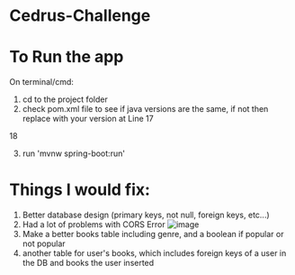 # Cedrus-Challenge

# To Run the app

On terminal/cmd:

1) cd to the project folder
2) check pom.xml file to see if java versions are the same, if not then replace with your version at Line 17

<properties>
		<java.version>18</java.version>
	</properties>

3) run 'mvnw spring-boot:run'

# Things I would fix:

1) Better database design (primary keys, not null, foreign keys, etc...)
2) Had a lot of problems with CORS Error
![image](https://user-images.githubusercontent.com/60234076/172035163-8125b58f-8718-4447-af9a-825e9e452e03.png)
3) Make a better books table including genre, and a boolean if popular or not popular
4) another table for user's books, which includes foreign keys of a user in the DB and books the user inserted
